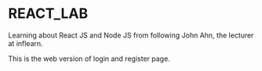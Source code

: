 # REACT_LAB

Learning about React JS and Node JS from following John Ahn, the lecturer at inflearn.

This is the web version of login and register page.
